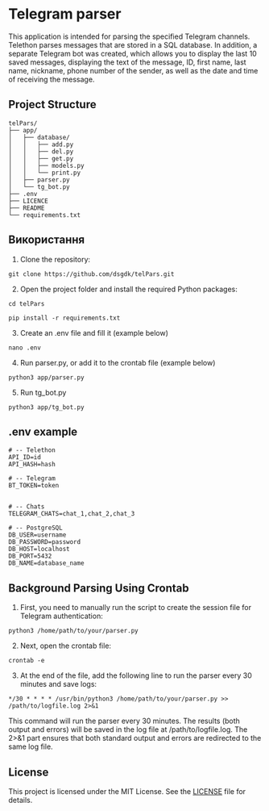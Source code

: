 # Telegram parser

This application is intended for parsing the specified Telegram channels. Telethon parses messages that are stored in a SQL database. In addition, a separate Telegram bot was created, which allows you to display the last 10 saved messages, displaying the text of the message, ID, first name, last name, nickname, phone number of the sender, as well as the date and time of receiving the message.

## Project Structure

```
telPars/
├── app/
│   ├── database/
│   │   ├── add.py
│   │   ├── del.py
│   │   ├── get.py
│   │   ├── models.py
│   │   └── print.py
│   ├── parser.py
│   └── tg_bot.py
├── .env
├── LICENCE
├── README
└── requirements.txt
```

## Використання

1. Clone the repository: 
```
git clone https://github.com/dsgdk/telPars.git
```
2. Open the project folder and install the required Python packages:

```
cd telPars
```
```
pip install -r requirements.txt
```
3. Create an .env file and fill it (example below)
```
nano .env
```
4. Run parser.py, or add it to the crontab file (example below)
```
python3 app/parser.py
```
5. Run tg_bot.py
```
python3 app/tg_bot.py
```

## .env example

```
# -- Telethon
API_ID=id
API_HASH=hash

# -- Telegram
BT_TOKEN=token


# -- Chats
TELEGRAM_CHATS=chat_1,chat_2,chat_3

# -- PostgreSQL
DB_USER=username
DB_PASSWORD=password
DB_HOST=localhost
DB_PORT=5432
DB_NAME=database_name
```

## Background Parsing Using Crontab 

1. First, you need to manually run the script to create the session file for Telegram authentication:
```
python3 /home/path/to/your/parser.py
```
2. Next, open the crontab file:
```
crontab -e
```
3. At the end of the file, add the following line to run the parser every 30 minutes and save logs:
```
*/30 * * * * /usr/bin/python3 /home/path/to/your/parser.py >> /path/to/logfile.log 2>&1
```

This command will run the parser every 30 minutes. The results (both output and errors) will be saved in the log file at /path/to/logfile.log. The 2>&1 part ensures that both standard output and errors are redirected to the same log file.

## License

This project is licensed under the MIT License. See the [LICENSE](LICENSE) file for details.